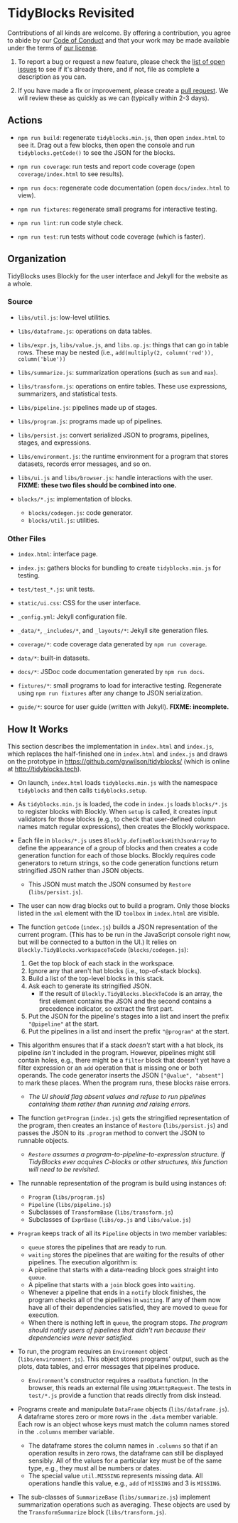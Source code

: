 # TidyBlocks Revisited

Contributions of all kinds are welcome.
By offering a contribution, you agree to abide by our [Code of Conduct](CONDUCT.md)
and that your work may be made available under the terms of [our license](LICENSE.md).

1.  To report a bug or request a new feature,
    please check the [list of open issues](https://github.com/gvwilson/briq/issues)
    to see if it's already there,
    and if not,
    file as complete a description as you can.

1.  If you have made a fix or improvement,
    please create a [pull request](https://github.com/gvwilson/briq/pulls).
    We will review these as quickly as we can (typically within 2-3 days).

## Actions

-   `npm run build`: regenerate `tidyblocks.min.js`, then open `index.html` to see it.
    Drag out a few blocks, then open the console and run `tidyblocks.getCode()` to see the JSON for the blocks.

-   `npm run coverage`: run tests and report code coverage (open `coverage/index.html` to see results).

-   `npm run docs`: regenerate code documentation (open `docs/index.html` to view).

-   `npm run fixtures`: regenerate small programs for interactive testing.

-   `npm run lint`: run code style check.

-   `npm run test`: run tests without code coverage (which is faster).

## Organization

TidyBlocks uses Blockly for the user interface and Jekyll for the website as a whole.

### Source

-   `libs/util.js`: low-level utilities.

-   `libs/dataframe.js`: operations on data tables.

-   `libs/expr.js`, `libs/value.js`, and `libs.op.js`: things that can go in table rows.
    These may be nested (i.e., `add(multiply(2, column('red')), column('blue'))`

-   `libs/summarize.js`: summarization operations (such as `sum` and `max`).

-   `libs/transform.js`: operations on entire tables.
    These use expressions, summarizers, and statistical tests.

-   `libs/pipeline.js`: pipelines made up of stages.

-   `libs/program.js`: programs made up of pipelines.

-   `libs/persist.js`: convert serialized JSON to programs, pipelines, stages, and expressions.

-   `libs/environment.js`: the runtime environment for a program
    that stores datasets, records error messages, and so on.

-   `libs/ui.js` and `libs/browser.js`: handle interactions with the user.
    **FIXME: these two files should be combined into one.**

-   `blocks/*.js`: implementation of blocks.
    -   `blocks/codegen.js`: code generator.
    -   `blocks/util.js`: utilities.

### Other Files

-   `index.html`: interface page.

-   `index.js`: gathers blocks for bundling to create `tidyblocks.min.js` for testing.

-   `test/test_*.js`: unit tests.

-   `static/ui.css`: CSS for the user interface.

-   `_config.yml`: Jekyll configuration file.

-   `_data/*`, `_includes/*`, and `_layouts/*`: Jekyll site generation files.

-   `coverage/*`: code coverage data generated by `npm run coverage`.

-   `data/*`: built-in datasets.

-   `docs/*`: JSDoc code documentation generated by `npm run docs`.

-   `fixtures/*`: small programs to load for interactive testing.
    Regenerate using `npm run fixtures` after any change to JSON serialization.

-   `guide/*`: source for user guide (written with Jekyll).
    **FIXME: incomplete.**

## How It Works

This section describes the implementation in `index.html` and `index.js`,
which replaces the half-finished one in `index.html` and `index.js`
and draws on the prototype in <https://github.com/gvwilson/tidyblocks/>
(which is online at <http://tidyblocks.tech>).

-   On launch, `index.html` loads `tidyblocks.min.js` with the namespace `tidyblocks`
    and then calls `tidyblocks.setup`.

-   As `tidyblocks.min.js` is loaded,
    the code in `index.js` loads `blocks/*.js`
    to register blocks with Blockly.
    When `setup` is called,
    it creates input validators for those blocks
    (e.g., to check that user-defined column names match regular expressions),
    then creates the Blockly workspace.

-   Each file in `blocks/*.js` uses `Blockly.defineBlocksWithJsonArray`
    to define the appearance of a group of blocks
    and then creates a code generation function for each of those blocks.
    Blockly requires code generators to return strings,
    so the code generation functions return stringified JSON rather than JSON objects.

    -   This JSON must match the JSON consumed by `Restore` (`libs/persist.js`).

-   The user can now drag blocks out to build a program.
    Only those blocks listed in the `xml` element with the ID `toolbox` in `index.html` are visible.

-   The function `getCode` (`index.js`) builds a JSON representation of the current program.
    (This has to be run in the JavaScript console right now, but will be connected to a button in the UI.)
    It relies on `Blockly.TidyBlocks.workspaceToCode` (`blocks/codegen.js`):
    1.  Get the top block of each stack in the workspace.
    2.  Ignore any that aren't hat blocks (i.e., top-of-stack blocks).
    3.  Build a list of the top-level blocks in this stack.
    4.  Ask each to generate its stringified JSON.
        -   If the result of `Blockly.TidyBlocks.blockToCode` is an array,
            the first element contains the JSON
            and the second contains a precedence indicator,
            so extract the first part.
    5.  Put the JSON for the pipeline's stages into a list
        and insert the prefix `"@pipeline"` at the start.
    6.  Put the pipelines in a list
        and insert the prefix `"@program"` at the start.

-   This algorithm ensures that if a stack *doesn't* start with a hat block,
    its pipeline *isn't* included in the program.
    However,
    pipelines might still contain holes,
    e.g.,
    there might be a `filter` block that doesn't yet have a filter expression
    or an `add` operation that is missing one or both operands.
    The code generator inserts the JSON `["@value", "absent"]` to mark these places.
    When the program runs, these blocks raise errors.

    -   *The UI should flag absent values and refuse to run pipelines containing them
        rather than running and raising errors.*

-   The function `getProgram` (`index.js`) gets the stringified representation of the program,
    then creates an instance of `Restore` (`libs/persist.js`)
    and passes the JSON to its `.program` method
    to convert the JSON to runnable objects.

    -   *`Restore` assumes a program-to-pipeline-to-expression structure.
        If TidyBlocks ever acquires C-blocks or other structures,
        this function will need to be revisited.*

-   The runnable representation of the program is build using instances of:
    -   `Program` (`libs/program.js`)
    -   `Pipeline` (`libs/pipeline.js`)
    -   Subclasses of `TransformBase` (`libs/transform.js`)
    -   Subclasses of `ExprBase` (`libs/op.js` and `libs/value.js`)

-   `Program` keeps track of all its `Pipeline` objects in two member variables:
    -   `queue` stores the pipelines that are ready to run.
    -   `waiting` stores the pipelines that are waiting for the results of other pipelines.
    The execution algorithm is:
    -   A pipeline that starts with a data-reading block goes straight into `queue`.
    -   A pipeline that starts with a `join` block goes into `waiting`.
    -   Whenever a pipeline that ends in a `notify` block finishes,
        the program checks all of the pipelines in `waiting`.
        If any of them now have all of their dependencies satisfied,
        they are moved to `queue` for execution.
    -   When there is nothing left in `queue`,
        the program stops.
    *The program should notify users of pipelines that didn't run
    because their dependencies were never satisfied.*

-   To run, the program requires an `Environment` object (`libs/environment.js`).
    This object stores programs' output,
    such as the plots, data tables, and error messages that pipelines produce.
    -   `Environment`'s constructor requires a `readData` function.
        In the browser, this reads an external file using `XMLHttpRequest`.
        The tests in `test/*.js` provide a function that reads directly from disk instead.

-   Programs create and manipulate `DataFrame` objects (`libs/dataframe.js`).
    A dataframe stores zero or more rows in the `.data` member variable.
    Each row is an object whose keys must match the column names stored in the `.columns` member variable.
    -   The dataframe stores the column names in `.columns` so that
        if an operation results in zero rows,
        the dataframe can still be displayed sensibly.
    All of the values for a particular key must be of the same type,
    e.g.,
    they must all be numbers or dates.
    -   The special value `util.MISSING` represents missing data.
        All operations handle this value,
        e.g.,
        `add` of `MISSING` and 3 is `MISSING`.

-   The sub-classes of `SummarizeBase` (`libs/summarize.js`) implement summarization operations
    such as averaging.
    These objects are used by the `TransformSummarize` block (`libs/transform.js`).
